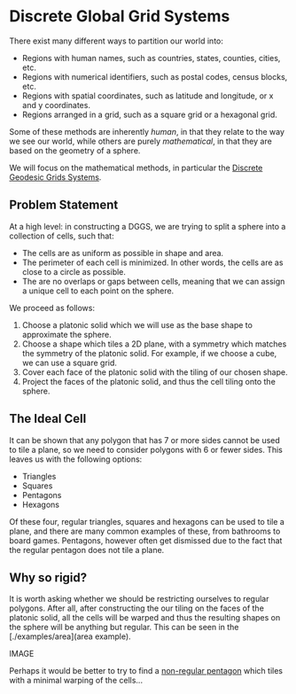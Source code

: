 # Discrete Global Grid Systems

There exist many different ways to partition our world into:

- Regions with human names, such as countries, states, counties, cities, etc.
- Regions with numerical identifiers, such as postal codes, census blocks, etc.
- Regions with spatial coordinates, such as latitude and longitude, or x and y coordinates.
- Regions arranged in a grid, such as a square grid or a hexagonal grid.

Some of these methods are inherently *human*, in that they relate to the way we see our world, while others are purely *mathematical*, in that they are based on the geometry of a sphere.

We will focus on the mathematical methods, in particular the [Discrete Geodesic Grids Systems](https://en.wikipedia.org/wiki/Discrete_global_grid).

## Problem Statement

At a high level: in constructing a DGGS, we are trying to split a sphere into a collection of cells, such that:

- The cells are as uniform as possible in shape and area.
- The perimeter of each cell is minimized. In other words, the cells are as close to a circle as possible.
- The are no overlaps or gaps between cells, meaning that we can assign a unique cell to each point on the sphere.

We proceed as follows:

1) Choose a platonic solid which we will use as the base shape to approximate the sphere.
2) Choose a shape which tiles a 2D plane, with a symmetry which matches the symmetry of the platonic solid. For example, if we choose a cube, we can use a square grid.
3) Cover each face of the platonic solid with the tiling of our chosen shape.
4) Project the faces of the platonic solid, and thus the cell tiling onto the sphere.

## The Ideal Cell

It can be shown that any polygon that has 7 or more sides cannot be used to tile a plane, so we need to consider polygons with 6 or fewer sides. This leaves us with the following options:

- Triangles
- Squares
- Pentagons
- Hexagons

Of these four, regular triangles, squares and hexagons can be used to tile a plane, and there are many common examples of these, from bathrooms to board games. Pentagons, however often get dismissed due to the fact that the regular pentagon does not tile a plane.

## Why so rigid?

It is worth asking whether we should be restricting ourselves to regular polygons. After all, after constructing the our tiling on the faces of the platonic solid, all the cells will be warped and thus the resulting shapes on the sphere will be anything but regular. This can be seen in the [./examples/area](area example).

IMAGE

Perhaps it would be better to try to find a [non-regular pentagon](./the-pentagon-that-could) which tiles with a minimal warping of the cells...
